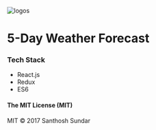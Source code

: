 ![logos](http://www.pvhc.net/img36/giuuhcwkxiejcskrbfry.png)

# 5-Day Weather Forecast

### Tech Stack

* React.js
* Redux
* ES6

#### The MIT License (MIT)
MIT © 2017 Santhosh Sundar